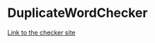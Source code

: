 # DuplicateWordChecker
<a href="https://thehumangiraffe.github.io/DuplicateWordChecker/index.html">Link to the checker site<a>
